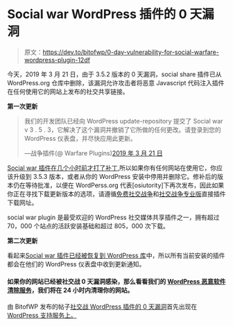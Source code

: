 # Social war WordPress 插件的 0 天漏洞

> 原文：<https://dev.to/bitofwp/0-day-vulnerability-for-social-warfare-wordpress-plugin-12df>

今天，2019 年 3 月 21 日，由于 3.5.2 版本的 0 天漏洞，social share 插件已从 WordPress.org 仓库中删除，该漏洞允许攻击者将恶意 Javascript 代码注入插件在任何使用它的网站上发布的社交共享链接。

****第一次更新****

> 我们的开发团队已经向 WordPress update-repository 提交了 Social war v 3 . 5 . 3，它解决了这个漏洞并撤销了它所做的任何更改。请登录到您的 WordPress 仪表盘，并尽快应用此更新。
> 
> —战争插件(@ Warfare Plugins)[2019 年 3 月 21 日](https://twitter.com/warfareplugins/status/1108853377155375104?ref_src=twsrc%5Etfw)

[Social war 插件在几个小时前才打了补丁](https://mailchi.mp/warfareplugins/urgent-message-03212019-1805),所以如果你有任何网站在使用它，你应该升级到 3.5.3 版本，或者从你的 WordPress 安装中停用并删除它。修补后的版本仍在等待批准，以便在 WordPerss.org 代表[osiutority]下再次发布，因此如果你正在寻找下载更新版本的选项，请遵循[免费社交战争](https://warfareplugins.com/updates/social-warfare/social-warfare.zip)和[社交战争专业版](https://warfareplugins.com/updates/social-warfare-pro/social-warfare-pro.zip)直接插件下载网址。

social war plugin 是最受欢迎的 WordPress 社交媒体共享插件之一，拥有超过 70，000 个站点的活跃安装基础和超过 805，000 次下载。

****第二次更新****

看起来[Social war 插件已经被恢复到 WordPress 库](https://wordpress.org/plugins/social-warfare/)中，所以所有当前安装的插件都会在他们的 WordPress 仪表盘中收到更新通知。

#### 如果你的网站已经被社交战 0 天漏洞感染，那么看看我们的 [WordPress 恶意软件清除服务](https://bitofwp.com/wordpress-malware-removal/)，我们将在 24 小时内清理你的网站。

由 BitofWP 发布的帖子[社交战 WordPress 插件的 0 天漏洞](https://bitofwp.com/security/0-day-vulnerability-for-social-warfare-wordpress-plugin/)首先出现在 [WordPress 支持服务上。](https://bitofwp.com)